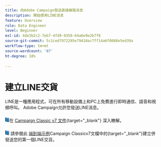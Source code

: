 ```yaml
---
title: 向Adobe Campaign發送直接線路消息
description: 開始使用LINE消息
feature: Overview
role: Data Engineer
level: Beginner
exl-id: 4de3b2c2-7eb7-4fd9-9350-64a6e9e2b7f8
source-git-commit: 5c1ced7972295e79418ac7ff14a6f0888e5ed39a
workflow-type: tm+mt
source-wordcount: '87'
ht-degree: 18%

---
```


# 建立LINE交貨

LINE是一種應用程式，可在所有移動設備上和PC上免費進行即時通信、語音和視頻呼叫。 Adobe Campaign允許您發送LINE消息。


![](../assets/do-not-localize/book.png)在 [Campaign Classic v7 文件](https://experienceleague.adobe.com/docs/campaign-classic/using/sending-messages/line-channel.html?lang=zh-Hant){target=&quot;_blank&quot;} 深入瞭解。

![](../assets/do-not-localize/book.png) 請參閱此 [端到端示例](https://experienceleague.adobe.com/docs/campaign-classic/using/sending-messages/line-channel.html#example--create-and-send-a-personalized-line-message)Campaign Classicv7文檔中的{target=&quot;_blank&quot;}建立併發送您的第一個LINE交貨。
